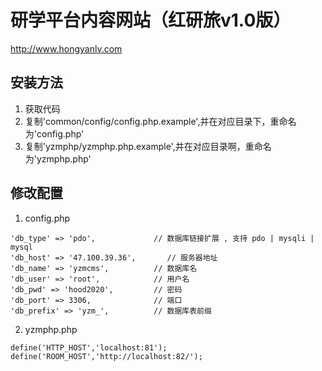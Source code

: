 # 研学平台内容网站（红研旅v1.0版）
http://www.hongyanlv.com

## 安装方法

1. 获取代码
2. 复制'common/config/config.php.example',并在对应目录下，重命名为'config.php'
3. 复制'yzmphp/yzmphp.php.example',并在对应目录啊，重命名为'yzmphp.php'

## 修改配置

1. config.php

```
'db_type' => 'pdo',     	    // 数据库链接扩展 , 支持 pdo | mysqli | mysql
'db_host' => '47.100.39.36',       // 服务器地址
'db_name' => 'yzmcms',		    // 数据库名
'db_user' => 'root',            // 用户名
'db_pwd' => 'hood2020',       	// 密码
'db_port' => 3306,              // 端口
'db_prefix' => 'yzm_',          // 数据库表前缀
```


2. yzmphp.php
```
define('HTTP_HOST','localhost:81');
define('ROOM_HOST','http://localhost:82/');
```
